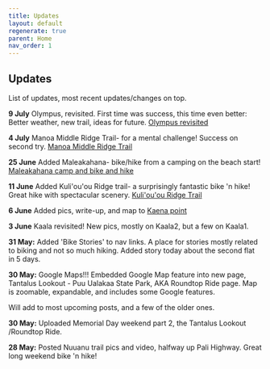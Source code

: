 ```yaml
---
title: Updates
layout: default
regenerate: true
parent: Home
nav_order: 1
---
```




## Updates    

List of updates, most recent updates/changes on top.  


**9 July**  Olympus, revisited.   First time was success, this time even better:  Better weather, new trail, ideas for future.  <a href="https://nswaswajim.github.io/oahuv1/OlympusClear.html">Olympus revisited</a>

**4 July** Manoa Middle Ridge Trail- for a mental challenge!  Success on second try.  <a href="https://nswaswajim.github.io/oahuv1/middleridge.html">Manoa Middle Ridge Trail</a>


**25 June** Added Maleakahana- bike/hike from a camping on the beach start!  <a href="https://nswaswajim.github.io/oahuv1/maleakahana.html">Maleakahana camp and bike and hike</a>

**11 June** Added Kuli'ou'ou Ridge trail- a surprisingly fantastic bike 'n hike!  Great hike with spectacular scenery.  <a href="https://nswaswajim.github.io/oahuv1/kuliouou.html">Kuli'ou'ou Ridge Trail</a>

**6 June** Added pics, write-up, and map to <a href="https://nswaswajim.github.io/oahuv1/kaena.html">Kaena point</a>

**3 June** Kaala revisited!  New pics, mostly on Kaala2, but a few on Kaala1.  

**31 May:**  Added 'Bike Stories' to nav links.  A place for stories mostly related to biking and not so much hiking.  Added story today about the second flat in 5 days.

**30 May:**  Google Maps!!! Embedded Google Map feature into new page, Tantalus Lookout - Puu Ualakaa State Park, AKA Roundtop Ride page.  Map is zoomable, expandable, and includes some Google features.  

Will add to most upcoming posts, and a few of the older ones.

**30 May:**  Uploaded Memorial Day weekend part 2, the Tantalus Lookout /Roundtop Ride.

**28 May:**  Posted Nuuanu trail pics and video, halfway up Pali Highway.  Great long weekend bike 'n hike!  
<!--stackedit_data:
eyJoaXN0b3J5IjpbMjEyNzAxOTI4NywxMDk1NDMzNDM3LDEzMz
czMTY2NTRdfQ==
-->